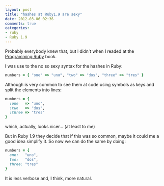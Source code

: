 ```yaml
---
layout: post
title: "hashes at Ruby1.9 are sexy"
date: 2012-03-06 02:36
comments: true
categories:
- ruby
- Ruby 1.9
---
```


Probably everybody knew that, but I didn't when I readed at the [Programming Ruby](http://pragprog.com/book/ruby3/programming-ruby-1-9) book.

I was use to the no so sexy syntax for the hashes in Ruby:

```ruby
numbers = { "one" => "uno", "two" => "dos", "three" => "tres" }
```

Although is very common to see them at code using symbols as keys and split the elements into lines:

```ruby
numbers = {
  :one   => "uno",
  :two   => "dos",
  :three => "tres"
}
```

which, actually, looks nicer... (at least to me)

But in Ruby 1.9 they decide that if this was so common, maybe it could me a good idea simplify it. So now we can do the same by doing:

```ruby
numbers = {
  one:   "uno",
  two:   "dos",
  three: "tres"
}
```

It is less verbose and, I think, more natural.
